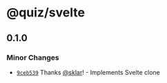 # @quiz/svelte

## 0.1.0

### Minor Changes

- [`9ceb539`](https://github.com/sklar/quiz/commit/9ceb5396856116ef45a65ec8a5fe4339c7412e73) Thanks [@sklar](https://github.com/sklar)! - Implements Svelte clone

